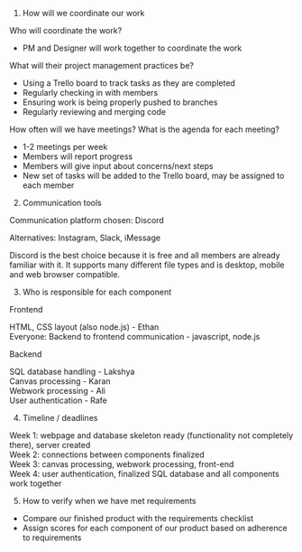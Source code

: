 1. How will we coordinate our work  
   

Who will coordinate the work?

- PM and Designer will work together to coordinate the work


What will their project management practices be?

- Using a Trello board to track tasks as they are completed  
- Regularly checking in with members  
- Ensuring work is being properly pushed to branches  
- Regularly reviewing and merging code


How often will we have meetings? What is the agenda for each meeting?

- 1-2 meetings per week  
- Members will report progress  
- Members will give input about concerns/next steps  
- New set of tasks will be added to the Trello board, may be assigned to each member

2. Communication tools

Communication platform chosen: Discord

Alternatives: Instagram, Slack, iMessage

Discord is the best choice because it is free and all members are already familiar with it. It supports many different file types and is desktop, mobile and web browser compatible.

3. Who is responsible for each component

Frontend

HTML, CSS layout (also node.js) \- Ethan  
Everyone: Backend to frontend communication \- javascript, node.js

Backend

SQL database handling \- Lakshya  
Canvas processing \- Karan  
Webwork processing \- Ali  
User authentication \- Rafe

4. Timeline / deadlines

Week 1: webpage and database skeleton ready (functionality not completely there), server created  
Week 2: connections between components finalized  
Week 3: canvas processing, webwork processing, front-end   
Week 4: user authentication, finalized SQL database and all components work together 

5. How to verify when we have met requirements  
- Compare our finished product with the requirements checklist   
- Assign scores for each component of our product based on adherence to requirements 